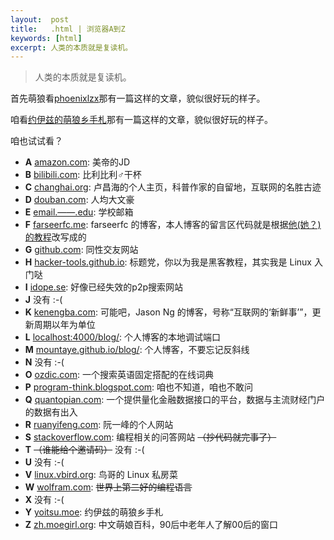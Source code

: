 ```yaml
---
layout:  post
title:   .html | 浏览器A到Z
keywords: [html]
excerpt: 人类的本质就是复读机。
---
```


> 人类的本质就是复读机。

首先萌狼看[phoenixlzx](https://blog.phoenixlzx.com/2014/03/10/browser-from-a-to-z/)那有一篇这样的文章，貌似很好玩的样子。

咱看[约伊兹的萌狼乡手札](https://blog.yoitsu.moe/a2z.html)那有一篇这样的文章，貌似很好玩的样子。

咱也试试看？

- __A__ [amazon.com](https://www.amazon.com): 美帝的JD
- __B__ [bilibili.com](https://www.bilibili.com): 比利比利♂干杯
- __C__ [changhai.org](https://www.changhai.org): 卢昌海的个人主页，科普作家的自留地，互联网的名胜古迹
- __D__ [douban.com](https://www.douban.com): 人均大文豪
- __E__ [email.——.edu](): 学校邮箱
- __F__ [farseerfc.me](https://farseerfc.me): farseerfc 的博客，本人博客的留言区代码就是根据[他(她？)的教程](https://farseerfc.me/github-issues-as-comments.html)改写成的
- __G__ [github.com](https://github.com): 同性交友网站
- __H__ [hacker-tools.github.io](https://hacker-tools.github.io): 标题党，你以为我是黑客教程，其实我是 Linux 入门哒
- __I__ [idope.se](): 好像已经失效的p2p搜索网站
- __J__ 没有 :-(
- __K__ [kenengba.com](https://kenengba.com): 可能吧，Jason Ng 的博客，号称“互联网的‘新鲜事’”，更新周期以年为单位
- __L__ [localhost:4000/blog/](): 个人博客的本地调试端口
- __M__ [mountaye.github.io/blog/](https://mountaye.github.io/blog/): 个人博客，不要忘记反斜线
- __N__ 没有 :-(
- __O__ [ozdic.com](http://www.ozdic.com/): 一个搜索英语固定搭配的在线词典
- __P__ [program-think.blogspot.com](https://program-think.blogspot.com): 咱也不知道，咱也不敢问
- __Q__ [quantopian.com](https://www.quantopian.com/home): 一个提供量化金融数据接口的平台，数据与主流财经门户的数据有出入
- __R__ [ruanyifeng.com](https://www.ruanyifeng.com/home.html): 阮一峰的个人网站
- __S__ [stackoverflow.com](https://stackoverflow.com): 编程相关的问答网站 ~~（抄代码就完事了）~~
- __T__  ~~（谁能给个邀请码）~~ 没有 :-(
- __U__ 没有 :-(
- __V__ [linux.vbird.org](http://linux.vbird.org/): 鸟哥的 Linux 私房菜
- __W__ [wolfram.com](http://wolfram.com/): ~~世界上第二好的编程语言~~
- __X__ 没有 :-(
- __Y__ [yoitsu.moe](https://blog.yoitsu.moe): 约伊兹的萌狼乡手札
- __Z__ [zh.moegirl.org](https://zh.moegirl.org/Mainpage): 中文萌娘百科，90后中老年人了解00后的窗口
